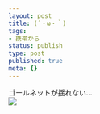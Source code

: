 ```yaml
---
layout: post
title: (´・ω・｀)
tags:
- 携帯から
status: publish
type: post
published: true
meta: {}
---
```

<div class="caption">ゴールネットが揺れない…</div>
<div class="photo"><img src="http://wo.skr.jp/images/uploads/blog-photo-1163832966.79-0.jpg" /></div>
